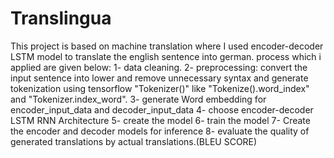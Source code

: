 # Translingua
This project is based on machine translation where I used encoder-decoder LSTM model to translate the english sentence into german. 
process which i applied are given below:
1- data cleaning.
2- preprocessing: convert the input sentence into lower and remove unnecessary syntax and generate tokenization using tensorflow "Tokenizer()" like "Tokenize().word_index" and "Tokenizer.index_word".
3- generate Word embedding for encoder_input_data and decoder_input_data
4- choose encoder-decoder LSTM RNN Architecture
5- create the model
6- train the model
7- Create the encoder and decoder models for inference 
8- evaluate the quality of generated translations by actual translations.(BLEU SCORE)
